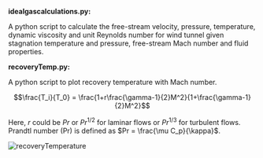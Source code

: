 **idealgascalculations.py:**

A python script to calculate the free-stream velocity, pressure, temperature, dynamic viscosity and unit Reynolds number for wind tunnel given stagnation temperature and pressure, free-stream Mach number and fluid properties.

**recoveryTemp.py:**

A python script to plot recovery temperature with Mach number.

$$\frac{T_i}{T_0} = \frac{1+r\frac{\gamma-1}{2}M^2}{1+\frac{\gamma-1}{2}M^2}$$

Here, $r$ could be $Pr$ or $Pr^{1/2}$ for laminar flows or $Pr^{1/3}$ for turbulent flows. 
Prandtl number (Pr) is defined as $Pr = \frac{\mu C_p}{\kappa}$.

![recoveryTemperature](https://github.com/gauravkumar463/WindTunnelProperties/assets/4538589/cf5adde8-3302-4e67-86ec-bc86e95caaf1)
